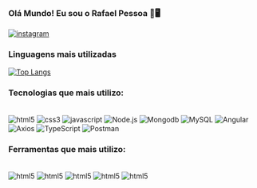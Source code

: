 ### Olá Mundo! Eu sou o Rafael Pessoa 🖖🖥️

[![instagram](https://img.shields.io/badge/Instagram-E4405F?style=for-the-badge&logo=instagram&logoColor=white)](https://www.instagram.com/rafael.f.pessoa/)

### Linguagens mais utilizadas
[![Top Langs](https://github-readme-stats.vercel.app/api/top-langs/?username=rafafonpessoa)](https://github.com/rafafonpessoa/github-readme-stats)

### Tecnologias que mais utilizo:
<div style="display: incline_block"><br/>
    <img align=center alt="html5" src=https://img.shields.io/badge/HTML5-E34F26?style=for-the-badge&logo=html5&logoColor=white />
    <img align=center alt="css3" src=https://img.shields.io/badge/CSS3-1572B6?style=for-the-badge&logo=css3&logoColor=white  />
    <img align=center alt="javascript" src=https://img.shields.io/badge/JavaScript-F7DF1E?style=for-the-badge&logo=javascript&logoColor=black />
    <img align=center alt="Node.js" src=https://img.shields.io/badge/Node.js-43853D?style=for-the-badge&logo=node.js&logoColor=white) />
    <img align=center alt="Mongodb" src=https://img.shields.io/badge/MongoDB-4EA94B?style=for-the-badge&logo=mongodb&logoColor=white />
    <img align=center alt="MySQL" src=https://img.shields.io/badge/MySQL-005C84?style=for-the-badge&logo=mysql&logoColor=white />
    <img align=center alt="Angular" src=https://img.shields.io/badge/Angular-DD0031?style=for-the-badge&logo=angular&logoColor=white />
    <img align=center alt="Axios" src=https://img.shields.io/badge/axios-671ddf?&style=for-the-badge&logo=axios&logoColor=white />
    <img align=center alt="TypeScript" src=https://img.shields.io/badge/TypeScript-007ACC?style=for-the-badge&logo=typescript&logoColor=white />
    <img align=center alt="Postman" src=https://img.shields.io/badge/Postman-FF6C37?style=for-the-badge&logo=postman&logoColor=white />
</div>

### Ferramentas que mais utilizo:
<div style="display: incline_block"><br/>
    <img align=center alt="html5" src=https://img.shields.io/badge/Visual_Studio_Code-0078D4?style=for-the-badge&logo=visual%20studio%20code&logoColor=white />
    <img align=center alt="html5" src=https://img.shields.io/badge/Windows-0078D6?style=for-the-badge&logo=windows&logoColor=white />
    <img align=center alt="html5" src=https://img.shields.io/badge/Linux-FCC624?style=for-the-badge&logo=linux&logoColor=black />
    <img align=center alt="html5" src=https://aleen42.github.io/badges/src/photoshop.svg />
    <img align=center alt="html5" src=https://img.shields.io/badge/Discord-7289DA?style=for-the-badge&logo=discord&logoColor=white />
</div>

